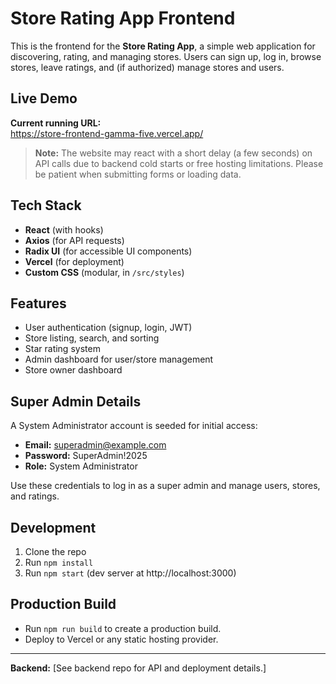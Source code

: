 # Store Rating App Frontend

This is the frontend for the **Store Rating App**, a simple web application for discovering, rating, and managing stores. Users can sign up, log in, browse stores, leave ratings, and (if authorized) manage stores and users.

## Live Demo

**Current running URL:**  
https://store-frontend-gamma-five.vercel.app/

> **Note:** The website may react with a short delay (a few seconds) on API calls due to backend cold starts or free hosting limitations. Please be patient when submitting forms or loading data.

## Tech Stack

- **React** (with hooks)
- **Axios** (for API requests)
- **Radix UI** (for accessible UI components)
- **Vercel** (for deployment)
- **Custom CSS** (modular, in `/src/styles`)

## Features
- User authentication (signup, login, JWT)
- Store listing, search, and sorting
- Star rating system
- Admin dashboard for user/store management
- Store owner dashboard

## Super Admin Details

A System Administrator account is seeded for initial access:
- **Email:** superadmin@example.com
- **Password:** SuperAdmin!2025
- **Role:** System Administrator

Use these credentials to log in as a super admin and manage users, stores, and ratings.

## Development

1. Clone the repo
2. Run `npm install`
3. Run `npm start` (dev server at http://localhost:3000)

## Production Build

- Run `npm run build` to create a production build.
- Deploy to Vercel or any static hosting provider.

---

**Backend:** [See backend repo for API and deployment details.]
